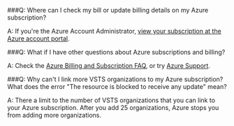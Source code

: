 
###Q:  Where can I check my bill or update billing details on my Azure subscription?

A:  If you're the Azure Account Administrator, 
[view your subscription at the Azure account portal](https://portal.azure.com).

###Q: What if I have other questions about Azure subscriptions and billing?

A: Check the 
[Azure Billing and Subscription FAQ](https://azure.microsoft.com/en-us/documentation/articles/billing-subscription-faq/), 
or try [Azure Support](https://azure.microsoft.com/en-us/support/options/).

###Q: Why can't I link more VSTS organizations to my Azure subscription?  What does the error "The resource is blocked to receive any update" mean?

A: There a limit to the number of VSTS organizations that you can link to your Azure subscription.  After you add 25 
organizations, Azure stops you from adding more organizations.

